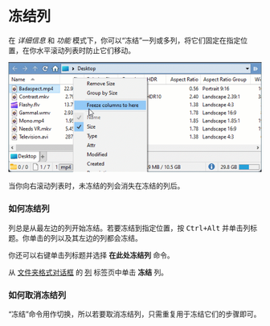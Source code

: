 # 冻结列

在 *详细信息* 和 *功能* 模式下，你可以“冻结”一列或多列，将它们固定在指定位置，在你水平滚动列表时防止它们移动。

![](/Manual/images/release_history/cols_freeze.gif)

当你向右滚动列表时，未冻结的列会消失在冻结的列后。

### 如何冻结列

列总是从最左边的列开始冻结。若要冻结到指定位置，按 <kbd>Ctrl+Alt</kbd> 并单击列标题。你单击的列以及其左边的列都会冻结。

你还可以右键单击列标题并选择 **在此处冻结列** 命令。

从 [文件夹格式对话框](../.zh.md) 的 [列]() 标签页中单击 **冻结** 列。

### 如何取消冻结列

“冻结”命令用作切换，所以若要取消冻结列，只需重复用于冻结它们的步骤即可。